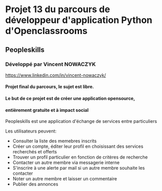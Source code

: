 # Projet 13 du parcours de développeur d'application Python d'Openclassrooms
## Peopleskills

### Développé par Vincent NOWACZYK
https://www.linkedin.com/in/vincent-nowaczyk/

#### Projet final du parcours, le sujet est libre.  
#### Le but de ce projet est de créer une application opensource,  
#### entièrement gratuite et à impact social  

Peopleskills est une application d'échange de services entre particuliers  

Les utilisateurs peuvent:  
- Consulter la liste des memebres inscrits  
- Créer un compte, éditer leur profil en choisissant des services recherchés et offerts  
- Trouver un profil particulier en fonction de critères de recherche  
- Contacter un autre membre via messagerie interne  
- S'inscrire à une alerte par mail si un autre membre souhaite les contacter  
- Noter un autre membre et laisser un commentaire  
- Publier des annonces  
